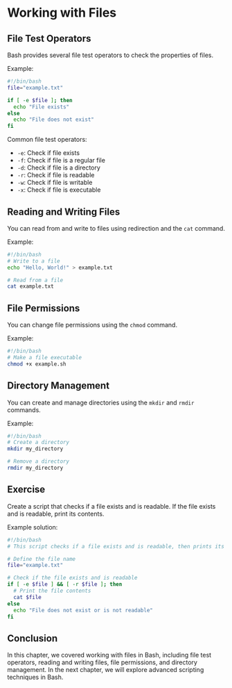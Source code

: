 # Working with Files

## File Test Operators
Bash provides several file test operators to check the properties of files.

Example:
```bash
#!/bin/bash
file="example.txt"

if [ -e $file ]; then
  echo "File exists"
else
  echo "File does not exist"
fi
```

Common file test operators:
- `-e`: Check if file exists
- `-f`: Check if file is a regular file
- `-d`: Check if file is a directory
- `-r`: Check if file is readable
- `-w`: Check if file is writable
- `-x`: Check if file is executable

## Reading and Writing Files
You can read from and write to files using redirection and the `cat` command.

Example:
```bash
#!/bin/bash
# Write to a file
echo "Hello, World!" > example.txt

# Read from a file
cat example.txt
```

## File Permissions
You can change file permissions using the `chmod` command.

Example:
```bash
#!/bin/bash
# Make a file executable
chmod +x example.sh
```

## Directory Management
You can create and manage directories using the `mkdir` and `rmdir` commands.

Example:
```bash
#!/bin/bash
# Create a directory
mkdir my_directory

# Remove a directory
rmdir my_directory
```

## Exercise
Create a script that checks if a file exists and is readable. If the file exists and is readable, print its contents.

Example solution:
```bash
#!/bin/bash
# This script checks if a file exists and is readable, then prints its contents

# Define the file name
file="example.txt"

# Check if the file exists and is readable
if [ -e $file ] && [ -r $file ]; then
  # Print the file contents
  cat $file
else
  echo "File does not exist or is not readable"
fi
```

## Conclusion
In this chapter, we covered working with files in Bash, including file test operators, reading and writing files, file permissions, and directory management. In the next chapter, we will explore advanced scripting techniques in Bash.
